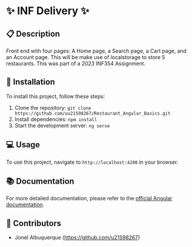 # :sparkles: INF Delivery  :sparkles:

## :clipboard: Description
Front end with four pages: A Home page, a Search page, a Cart page, and an Account 
page. This will be make use of localstorage to store 5 restaurants. This was part of a 2023 INF354 Assignment. 

## :wrench: Installation
To install this project, follow these steps:
1. Clone the repository: `git clone https://github.com/uu21598267/Restaurant_Angular_Basics.git`
2. Install dependencies: `npm install`
3. Start the development server: `ng serve`

## :computer: Usage
To use this project, navigate to `http://localhost:4200` in your browser.

## :books: Documentation
For more detailed documentation, please refer to the [official Angular documentation](https://angular.io/docs).

## :busts_in_silhouette: Contributors
- Jonel Albuquerque (https://github.com/u21598267)
